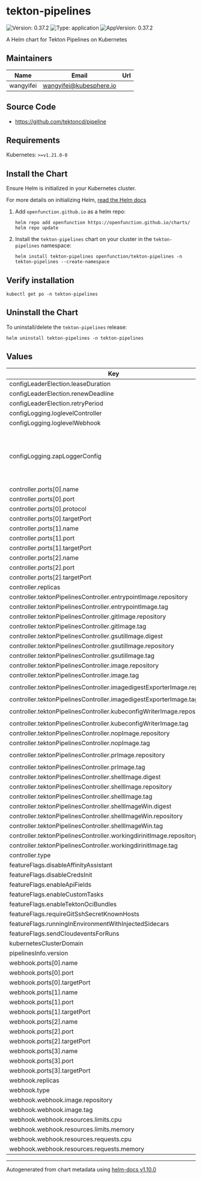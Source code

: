 # tekton-pipelines

![Version: 0.37.2](https://img.shields.io/badge/Version-0.37.2-informational?style=flat-square) ![Type: application](https://img.shields.io/badge/Type-application-informational?style=flat-square) ![AppVersion: 0.37.2](https://img.shields.io/badge/AppVersion-0.37.2-informational?style=flat-square)

A Helm chart for Tekton Pipelines on Kubernetes

## Maintainers

| Name | Email | Url |
| ---- | ------ | --- |
| wangyifei | <wangyifei@kubesphere.io> |  |

## Source Code

* <https://github.com/tektoncd/pipeline>

## Requirements

Kubernetes: `>=v1.21.0-0`

## Install the Chart

Ensure Helm is initialized in your Kubernetes cluster.

For more details on initializing Helm, [read the Helm docs](https://helm.sh/docs/)

1. Add `openfunction.github.io` as a helm repo:
    ```
    helm repo add openfunction https://openfunction.github.io/charts/
    helm repo update
    ```

2. Install the `tekton-pipelines` chart on your cluster in the `tekton-pipelines` namespace:
    ```
    helm install tekton-pipelines openfunction/tekton-pipelines -n tekton-pipelines --create-namespace
    ```

## Verify installation

```
kubectl get po -n tekton-pipelines
```

## Uninstall the Chart

To uninstall/delete the `tekton-pipelines` release:
```
helm uninstall tekton-pipelines -n tekton-pipelines
```

## Values

| Key | Type | Default | Description |
|-----|------|---------|-------------|
| configLeaderElection.leaseDuration | string | `"60s"` |  |
| configLeaderElection.renewDeadline | string | `"40s"` |  |
| configLeaderElection.retryPeriod | string | `"10s"` |  |
| configLogging.loglevelController | string | `"info"` |  |
| configLogging.loglevelWebhook | string | `"info"` |  |
| configLogging.zapLoggerConfig | string | `"{\n  \"level\": \"info\",\n  \"development\": false,\n  \"sampling\": {\n    \"initial\": 100,\n    \"thereafter\": 100\n  },\n  \"outputPaths\": [\"stdout\"],\n  \"errorOutputPaths\": [\"stderr\"],\n  \"encoding\": \"json\",\n  \"encoderConfig\": {\n    \"timeKey\": \"ts\",\n    \"levelKey\": \"level\",\n    \"nameKey\": \"logger\",\n    \"callerKey\": \"caller\",\n    \"messageKey\": \"msg\",\n    \"stacktraceKey\": \"stacktrace\",\n    \"lineEnding\": \"\",\n    \"levelEncoder\": \"\",\n    \"timeEncoder\": \"iso8601\",\n    \"durationEncoder\": \"\",\n    \"callerEncoder\": \"\"\n  }\n}\n"` |  |
| controller.ports[0].name | string | `"http-metrics"` |  |
| controller.ports[0].port | int | `9090` |  |
| controller.ports[0].protocol | string | `"TCP"` |  |
| controller.ports[0].targetPort | int | `9090` |  |
| controller.ports[1].name | string | `"http-profiling"` |  |
| controller.ports[1].port | int | `8008` |  |
| controller.ports[1].targetPort | int | `8008` |  |
| controller.ports[2].name | string | `"probes"` |  |
| controller.ports[2].port | int | `8080` |  |
| controller.ports[2].targetPort | int | `0` |  |
| controller.replicas | int | `1` |  |
| controller.tektonPipelinesController.entrypointImage.repository | string | `"gcr.io/tekton-releases/github.com/tektoncd/pipeline/cmd/entrypoint"` |  |
| controller.tektonPipelinesController.entrypointImage.tag | string | `"v0.37.2"` |  |
| controller.tektonPipelinesController.gitImage.repository | string | `"gcr.io/tekton-releases/github.com/tektoncd/pipeline/cmd/git-init"` |  |
| controller.tektonPipelinesController.gitImage.tag | string | `"v0.37.2"` |  |
| controller.tektonPipelinesController.gsutilImage.digest | string | `"sha256:27b2c22bf259d9bc1a291e99c63791ba0c27a04d2db0a43241ba0f1f20f4067f"` |  |
| controller.tektonPipelinesController.gsutilImage.repository | string | `"gcr.io/google.com/cloudsdktool/cloud-sdk"` |  |
| controller.tektonPipelinesController.gsutilImage.tag | string | `nil` |  |
| controller.tektonPipelinesController.image.repository | string | `"gcr.io/tekton-releases/github.com/tektoncd/pipeline/cmd/controller"` |  |
| controller.tektonPipelinesController.image.tag | string | `"v0.37.2"` |  |
| controller.tektonPipelinesController.imagedigestExporterImage.repository | string | `"gcr.io/tekton-releases/github.com/tektoncd/pipeline/cmd/imagedigestexporter"` |  |
| controller.tektonPipelinesController.imagedigestExporterImage.tag | string | `"v0.37.2"` |  |
| controller.tektonPipelinesController.kubeconfigWriterImage.repository | string | `"gcr.io/tekton-releases/github.com/tektoncd/pipeline/cmd/kubeconfigwriter"` |  |
| controller.tektonPipelinesController.kubeconfigWriterImage.tag | string | `"v0.37.2"` |  |
| controller.tektonPipelinesController.nopImage.repository | string | `"gcr.io/tekton-releases/github.com/tektoncd/pipeline/cmd/nop"` |  |
| controller.tektonPipelinesController.nopImage.tag | string | `"v0.37.2"` |  |
| controller.tektonPipelinesController.prImage.repository | string | `"gcr.io/tekton-releases/github.com/tektoncd/pipeline/cmd/pullrequest-init"` |  |
| controller.tektonPipelinesController.prImage.tag | string | `"v0.37.2"` |  |
| controller.tektonPipelinesController.shellImage.digest | string | `"sha256:19f02276bf8dbdd62f069b922f10c65262cc34b710eea26ff928129a736be791"` |  |
| controller.tektonPipelinesController.shellImage.repository | string | `"ghcr.io/distroless/busybox"` |  |
| controller.tektonPipelinesController.shellImage.tag | string | `nil` |  |
| controller.tektonPipelinesController.shellImageWin.digest | string | `"sha256:b6d5ff841b78bdf2dfed7550000fd4f3437385b8fa686ec0f010be24777654d6"` |  |
| controller.tektonPipelinesController.shellImageWin.repository | string | `"mcr.microsoft.com/powershell:nanoserver"` |  |
| controller.tektonPipelinesController.shellImageWin.tag | string | `nil` |  |
| controller.tektonPipelinesController.workingdirinitImage.repository | string | `"gcr.io/tekton-releases/github.com/tektoncd/pipeline/cmd/workingdirinit"` |  |
| controller.tektonPipelinesController.workingdirinitImage.tag | string | `"v0.37.2"` |  |
| controller.type | string | `"ClusterIP"` |  |
| featureFlags.disableAffinityAssistant | string | `"false"` |  |
| featureFlags.disableCredsInit | string | `"false"` |  |
| featureFlags.enableApiFields | string | `"stable"` |  |
| featureFlags.enableCustomTasks | string | `"false"` |  |
| featureFlags.enableTektonOciBundles | string | `"false"` |  |
| featureFlags.requireGitSshSecretKnownHosts | string | `"false"` |  |
| featureFlags.runningInEnvironmentWithInjectedSidecars | string | `"true"` |  |
| featureFlags.sendCloudeventsForRuns | string | `"false"` |  |
| kubernetesClusterDomain | string | `"cluster.local"` |  |
| pipelinesInfo.version | string | `"v0.37.2"` |  |
| webhook.ports[0].name | string | `"http-metrics"` |  |
| webhook.ports[0].port | int | `9090` |  |
| webhook.ports[0].targetPort | int | `9090` |  |
| webhook.ports[1].name | string | `"http-profiling"` |  |
| webhook.ports[1].port | int | `8008` |  |
| webhook.ports[1].targetPort | int | `8008` |  |
| webhook.ports[2].name | string | `"https-webhook"` |  |
| webhook.ports[2].port | int | `443` |  |
| webhook.ports[2].targetPort | int | `8443` |  |
| webhook.ports[3].name | string | `"probes"` |  |
| webhook.ports[3].port | int | `8080` |  |
| webhook.ports[3].targetPort | int | `0` |  |
| webhook.replicas | int | `1` |  |
| webhook.type | string | `"ClusterIP"` |  |
| webhook.webhook.image.repository | string | `"gcr.io/tekton-releases/github.com/tektoncd/pipeline/cmd/webhook"` |  |
| webhook.webhook.image.tag | string | `"v0.37.2"` |  |
| webhook.webhook.resources.limits.cpu | string | `"500m"` |  |
| webhook.webhook.resources.limits.memory | string | `"500Mi"` |  |
| webhook.webhook.resources.requests.cpu | string | `"100m"` |  |
| webhook.webhook.resources.requests.memory | string | `"100Mi"` |  |

----------------------------------------------
Autogenerated from chart metadata using [helm-docs v1.10.0](https://github.com/norwoodj/helm-docs/releases/v1.10.0)
